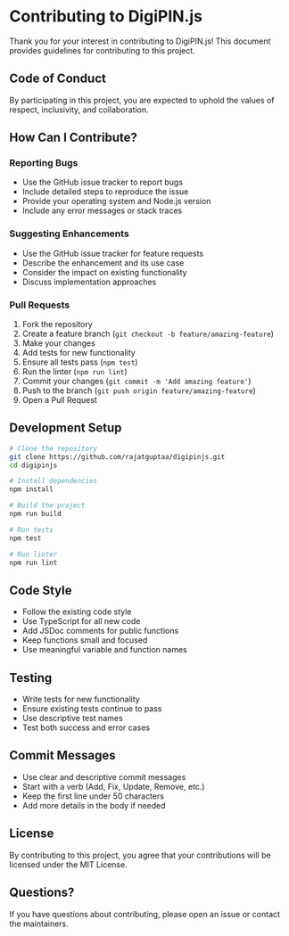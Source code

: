 # Contributing to DigiPIN.js

Thank you for your interest in contributing to DigiPIN.js! This document provides guidelines for contributing to this project.

## Code of Conduct

By participating in this project, you are expected to uphold the values of respect, inclusivity, and collaboration.

## How Can I Contribute?

### Reporting Bugs

- Use the GitHub issue tracker to report bugs
- Include detailed steps to reproduce the issue
- Provide your operating system and Node.js version
- Include any error messages or stack traces

### Suggesting Enhancements

- Use the GitHub issue tracker for feature requests
- Describe the enhancement and its use case
- Consider the impact on existing functionality
- Discuss implementation approaches

### Pull Requests

1. Fork the repository
2. Create a feature branch (`git checkout -b feature/amazing-feature`)
3. Make your changes
4. Add tests for new functionality
5. Ensure all tests pass (`npm test`)
6. Run the linter (`npm run lint`)
7. Commit your changes (`git commit -m 'Add amazing feature'`)
8. Push to the branch (`git push origin feature/amazing-feature`)
9. Open a Pull Request

## Development Setup

```bash
# Clone the repository
git clone https://github.com/rajatguptaa/digipinjs.git
cd digipinjs

# Install dependencies
npm install

# Build the project
npm run build

# Run tests
npm test

# Run linter
npm run lint
```

## Code Style

- Follow the existing code style
- Use TypeScript for all new code
- Add JSDoc comments for public functions
- Keep functions small and focused
- Use meaningful variable and function names

## Testing

- Write tests for new functionality
- Ensure existing tests continue to pass
- Use descriptive test names
- Test both success and error cases

## Commit Messages

- Use clear and descriptive commit messages
- Start with a verb (Add, Fix, Update, Remove, etc.)
- Keep the first line under 50 characters
- Add more details in the body if needed

## License

By contributing to this project, you agree that your contributions will be licensed under the MIT License.

## Questions?

If you have questions about contributing, please open an issue or contact the maintainers. 